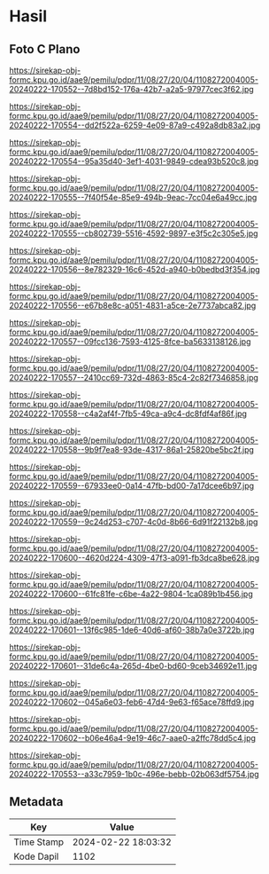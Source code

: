# Hasil

## Foto C Plano

https://sirekap-obj-formc.kpu.go.id/aae9/pemilu/pdpr/11/08/27/20/04/1108272004005-20240222-170552--7d8bd152-176a-42b7-a2a5-97977cec3f62.jpg

https://sirekap-obj-formc.kpu.go.id/aae9/pemilu/pdpr/11/08/27/20/04/1108272004005-20240222-170554--dd2f522a-6259-4e09-87a9-c492a8db83a2.jpg

https://sirekap-obj-formc.kpu.go.id/aae9/pemilu/pdpr/11/08/27/20/04/1108272004005-20240222-170554--95a35d40-3ef1-4031-9849-cdea93b520c8.jpg

https://sirekap-obj-formc.kpu.go.id/aae9/pemilu/pdpr/11/08/27/20/04/1108272004005-20240222-170555--7f40f54e-85e9-494b-9eac-7cc04e6a49cc.jpg

https://sirekap-obj-formc.kpu.go.id/aae9/pemilu/pdpr/11/08/27/20/04/1108272004005-20240222-170555--cb802739-5516-4592-9897-e3f5c2c305e5.jpg

https://sirekap-obj-formc.kpu.go.id/aae9/pemilu/pdpr/11/08/27/20/04/1108272004005-20240222-170556--8e782329-16c6-452d-a940-b0bedbd3f354.jpg

https://sirekap-obj-formc.kpu.go.id/aae9/pemilu/pdpr/11/08/27/20/04/1108272004005-20240222-170556--e67b8e8c-a051-4831-a5ce-2e7737abca82.jpg

https://sirekap-obj-formc.kpu.go.id/aae9/pemilu/pdpr/11/08/27/20/04/1108272004005-20240222-170557--09fcc136-7593-4125-8fce-ba5633138126.jpg

https://sirekap-obj-formc.kpu.go.id/aae9/pemilu/pdpr/11/08/27/20/04/1108272004005-20240222-170557--2410cc69-732d-4863-85c4-2c82f7346858.jpg

https://sirekap-obj-formc.kpu.go.id/aae9/pemilu/pdpr/11/08/27/20/04/1108272004005-20240222-170558--c4a2af4f-7fb5-49ca-a9c4-dc8fdf4af86f.jpg

https://sirekap-obj-formc.kpu.go.id/aae9/pemilu/pdpr/11/08/27/20/04/1108272004005-20240222-170558--9b9f7ea8-93de-4317-86a1-25820be5bc2f.jpg

https://sirekap-obj-formc.kpu.go.id/aae9/pemilu/pdpr/11/08/27/20/04/1108272004005-20240222-170559--67933ee0-0a14-47fb-bd00-7a17dcee6b97.jpg

https://sirekap-obj-formc.kpu.go.id/aae9/pemilu/pdpr/11/08/27/20/04/1108272004005-20240222-170559--9c24d253-c707-4c0d-8b66-6d91f22132b8.jpg

https://sirekap-obj-formc.kpu.go.id/aae9/pemilu/pdpr/11/08/27/20/04/1108272004005-20240222-170600--4620d224-4309-47f3-a091-fb3dca8be628.jpg

https://sirekap-obj-formc.kpu.go.id/aae9/pemilu/pdpr/11/08/27/20/04/1108272004005-20240222-170600--61fc81fe-c6be-4a22-9804-1ca089b1b456.jpg

https://sirekap-obj-formc.kpu.go.id/aae9/pemilu/pdpr/11/08/27/20/04/1108272004005-20240222-170601--13f6c985-1de6-40d6-af60-38b7a0e3722b.jpg

https://sirekap-obj-formc.kpu.go.id/aae9/pemilu/pdpr/11/08/27/20/04/1108272004005-20240222-170601--31de6c4a-265d-4be0-bd60-9ceb34692e11.jpg

https://sirekap-obj-formc.kpu.go.id/aae9/pemilu/pdpr/11/08/27/20/04/1108272004005-20240222-170602--045a6e03-feb6-47d4-9e63-f65ace78ffd9.jpg

https://sirekap-obj-formc.kpu.go.id/aae9/pemilu/pdpr/11/08/27/20/04/1108272004005-20240222-170602--b06e46a4-9e19-46c7-aae0-a2ffc78dd5c4.jpg

https://sirekap-obj-formc.kpu.go.id/aae9/pemilu/pdpr/11/08/27/20/04/1108272004005-20240222-170553--a33c7959-1b0c-496e-bebb-02b063df5754.jpg


## Metadata

| Key        | Value               |
| ---------- | ------------------- |
| Time Stamp | 2024-02-22 18:03:32 |
| Kode Dapil | 1102                |



